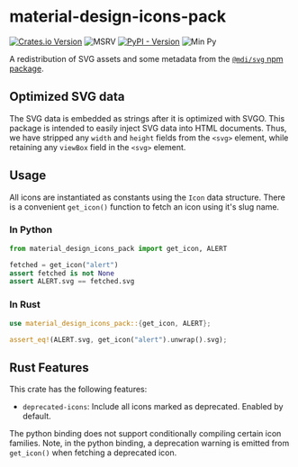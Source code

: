 # material-design-icons-pack

[![Crates.io Version][mdi-cargo-badge]][mdi-cargo-link]
![MSRV][msrv-badge]
[![PyPI - Version][mdi-pip-badge]][mdi-pip-link]
![Min Py][min-py]

A redistribution of SVG assets and some metadata from the
[`@mdi/svg` npm package](https://www.npmjs.com/package/@mdi/svg).

## Optimized SVG data

The SVG data is embedded as strings after it is optimized with SVGO. This
package is intended to easily inject SVG data into HTML documents. Thus, we have
stripped any `width` and `height` fields from the `<svg>` element, while
retaining any `viewBox` field in the `<svg>` element.

## Usage

All icons are instantiated as constants using the `Icon` data structure.
There is a convenient `get_icon()` function to fetch an icon using it's slug name.

### In Python

```python
from material_design_icons_pack import get_icon, ALERT

fetched = get_icon("alert")
assert fetched is not None
assert ALERT.svg == fetched.svg
```

### In Rust

```rust
use material_design_icons_pack::{get_icon, ALERT};

assert_eq!(ALERT.svg, get_icon("alert").unwrap().svg);
```

## Rust Features

This crate has the following features:

- `deprecated-icons`: Include all icons marked as deprecated. Enabled by
  default.

The python binding does not support conditionally compiling certain icon
families. Note, in the python binding, a deprecation warning is emitted from
`get_icon()` when fetching a deprecated icon.

[mdi-cargo-badge]: https://img.shields.io/crates/v/material-design-icons-pack
[mdi-cargo-link]: https://crates.io/crates/material-design-icons-pack
[mdi-pip-badge]: https://img.shields.io/pypi/v/material-design-icons-pack
[mdi-pip-link]: https://pypi.org/project/material-design-icons-pack/

[msrv-badge]: https://img.shields.io/badge/MSRV-1.85.0-blue
[min-py]: https://img.shields.io/badge/Python-v3.9+-blue
